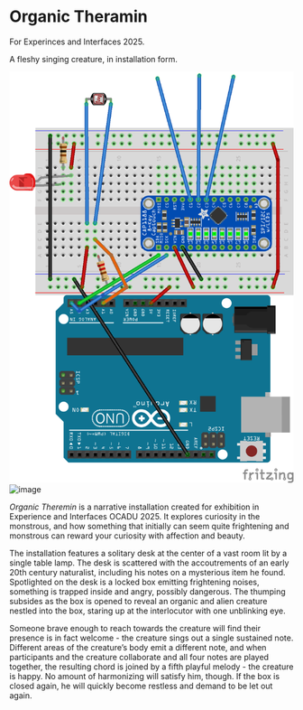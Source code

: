 # Organic Theramin
 For Experinces and Interfaces 2025. 
 
 A fleshy singing creature, in installation form. 
 
![image](theramin2_bb.png)
![image](still.png)

_Organic Theremin_ is a narrative installation created for exhibition in Experience and Interfaces OCADU 2025. It explores curiosity in the monstrous, and how something that initially can seem quite frightening and monstrous can reward your curiosity with affection and beauty.

The installation features a solitary desk at the center of a vast room lit by a single table lamp. The desk is scattered with the accoutrements of an early 20th century naturalist, including his notes on a mysterious item he found. Spotlighted on the desk is a locked box emitting frightening noises, something is trapped inside and angry, possibly dangerous.  The thumping subsides as the box is opened to reveal an organic and alien creature nestled into the box, staring up at the interlocutor with one unblinking eye.

Someone brave enough to reach towards the creature will find their presence is in fact welcome - the creature sings out a single sustained note. Different areas of the creature’s body emit a different note, and when participants and the creature collaborate and all four notes are played together, the resulting chord is joined by a fifth playful melody - the creature is happy. No amount of harmonizing will satisfy him, though. If the box is closed again, he will quickly become restless and demand to be let out again. 
